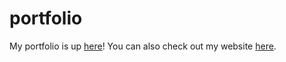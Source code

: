 # portfolio

My portfolio is up [here](https://kichappa.github.io/portfolio/)! You can also check out my website [here](kichappa.github.io).
